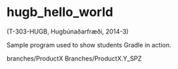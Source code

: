 hugb_hello_world
================
(T-303-HUGB, Hugbúnaðarfræði, 2014-3)

Sample program used to show students Gradle in action.

branches/ProductX Branches/ProductX.Y_SPZ
